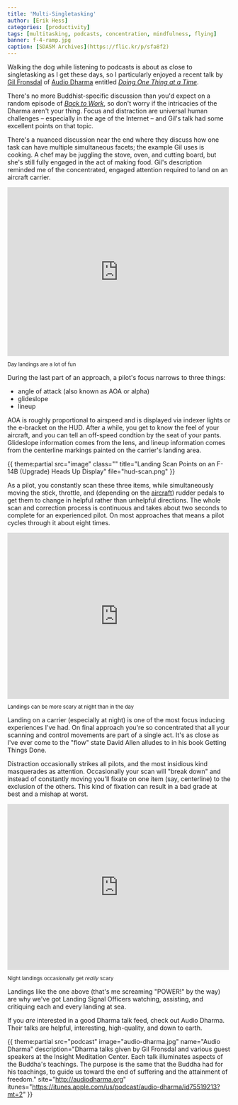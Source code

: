 ```yaml
---
title: 'Multi-Singletasking'
author: [Erik Hess]
categories: [productivity]
tags: [multitasking, podcasts, concentration, mindfulness, flying]
banner: f-4-ramp.jpg
caption: [SDASM Archives](https://flic.kr/p/sfa8f2)
---
```


Walking the dog while listening to podcasts is about as close to singletasking as I get these days, so I particularly enjoyed a recent talk by [Gil Fronsdal](http://www.audiodharma.org/teacher/1/) of [Audio Dharma](http://www.audiodharma.org/) entitled [*Doing One Thing at a Time*](http://www.audiodharma.org/talks/audio_player/5887.html).

There's no more Buddhist-specific discussion than you'd expect on a random episode of [*Back to Work*](http://5by5.tv/b2w), so don't worry if the intricacies of the Dharma aren't your thing. Focus and distraction are universal human challenges &ndash; especially in the age of the Internet &ndash; and Gil's talk had some excellent points on that topic.

There's a nuanced discussion near the end where they discuss how one task can  have multiple simultaneous facets; the example Gil uses is cooking. A chef may be juggling the stove, oven, and cutting board, but she's still fully engaged in the act of making food. Gil's description reminded me of the concentrated, engaged attention required to land on an aircraft carrier.

<iframe src="https://player.vimeo.com/video/134890822" width="500" height="381" frameborder="0" webkitallowfullscreen mozallowfullscreen allowfullscreen></iframe> 

<small class="caption ">
  <p>Day landings are a lot of fun</p>
</small>

During the last part of an approach, a pilot's focus narrows to three things: 

* angle of attack (also known as AOA or alpha)
* glideslope
* lineup

AOA is roughly proportional to airspeed and is displayed via indexer lights or the e-bracket on the HUD. After a while, you get to know the feel of your aircraft, and you can tell an off-speed condtion by the seat of your pants. Glideslope information comes from the lens, and lineup information comes from the centerline markings painted on the carrier's landing area.

{{ theme:partial src="image" class="" title="Landing Scan Points on an F-14B (Upgrade) Heads Up Display" file="hud-scan.png" }}

As a pilot, you constantly scan these three items, while simultaneously moving the stick, throttle, and (depending on the [aircraft](https://en.wikipedia.org/wiki/Northrop_Grumman_E-2_Hawkeye)) rudder pedals to get them to change in helpful rather than unhelpful directions. The whole scan and correction process is continuous and takes about two seconds to complete for an experienced pilot. On most approaches that means a pilot cycles through it about eight times.

<iframe src="https://player.vimeo.com/video/47480979" width="500" height="375" frameborder="0" webkitallowfullscreen mozallowfullscreen allowfullscreen></iframe> 

<small class="caption ">
  <p>Landings can be more scary at night than in the day</p>
</small>

Landing on a carrier (especially at night) is one of the most focus inducing experiences I've had. On final approach you're so concentrated that all your scanning and control movements are part of a single act. It's as close as I've ever come to the "flow" state David Allen alludes to in his book Getting Things Done.

Distraction occasionally strikes all pilots, and the most insidious kind masquerades as attention. Occasionally your scan will "break down" and instead of constantly moving you'll fixate on one item (say, centerline) to the exclusion of the others. This kind of fixation can result in a bad grade at best and a mishap at worst. 

<iframe src="https://player.vimeo.com/video/47480980" width="500" height="375" frameborder="0" webkitallowfullscreen mozallowfullscreen allowfullscreen></iframe> 

<small class="caption ">
  <p>Night landings occasionally get <em>really</em> scary</p>
</small>

Landings like the one above (that's me screaming "POWER!" by the way) are why we've got Landing Signal Officers watching, assisting, and critiquing each and every landing at sea.

If you *are* interested in a good Dharma talk feed, check out Audio Dharma. Their talks are helpful, interesting, high-quality, and down to earth.


{{ theme:partial src="podcast" image="audio-dharma.jpg" name="Audio Dharma" description="Dharma talks given by Gil Fronsdal and various guest speakers at the Insight Meditation Center. Each talk illuminates aspects of the Buddha's teachings. The purpose is the same that the Buddha had for his teachings, to guide us toward the end of suffering and the attainment of freedom." site="http://audiodharma.org" itunes="https://itunes.apple.com/us/podcast/audio-dharma/id75519213?mt=2" }}
